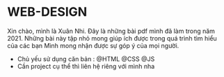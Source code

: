 # WEB-DESIGN
Xin chào, mình là Xuân Nhi. Đây là những bài pdf mình đã làm trong năm 2021. Những bài này tập nhỏ mong giúp ích được trong quá trình tìm hiểu của các bạn Mình mong nhận được sự góp ý của mọi người.
- Chủ yếu sử dụng căn bản  : @HTML  @CSS  @JS
-  Cần  project cụ thể  thì liên hệ riêng với mình nha

